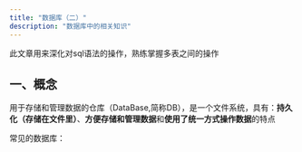 ```yaml
---
title: "数据库（二）"
description: "数据库中的相关知识"
---
```

此文章用来深化对sql语法的操作，熟练掌握多表之间的操作

## 一、概念

用于存储和管理数据的仓库（DataBase,简称DB），是一个文件系统，具有：**持久化（存储在文件里）**、**方便存储和管理数据**和**使用了统一方式操作数据**的特点

常见的数据库：











